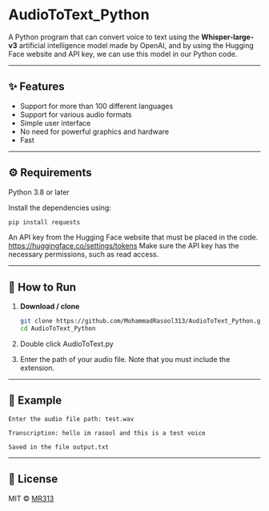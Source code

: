 # AudioToText_Python
A Python program that can convert voice to text using the **Whisper-large-v3** artificial intelligence model made by OpenAI, and by using the Hugging Face website and API key, we can use this model in our Python code.

---

## ✨ Features

- Support for more than 100 different languages
- Support for various audio formats
- Simple user interface
- No need for powerful graphics and hardware
- Fast

---

## ⚙️ Requirements

Python 3.8 or later

Install the dependencies using:

```bash
pip install requests
```

An API key from the Hugging Face website that must be placed in the code.
https://huggingface.co/settings/tokens
  Make sure the API key has the necessary permissions, such as read access.

---

## 🏁 How to Run

1. **Download / clone**
   ```bash
   git clone https://github.com/MohammadRasool313/AudioToText_Python.git
   cd AudioToText_Python
   ```
2. Double click AudioToText.py

3. Enter the path of your audio file. Note that you must include the extension.

---

## 🧪 Example

```
Enter the audio file path: test.wav

Transcription: hello im rasool and this is a test voice

Saved in the file output.txt
```

---

## 📄 License

MIT © [MR313](https://github.com/MohammadRasool313)
